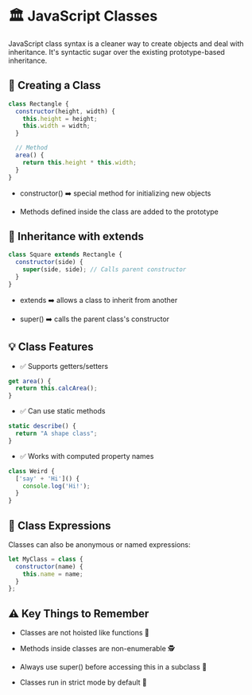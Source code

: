 # 🏛️ JavaScript Classes

JavaScript class syntax is a cleaner way to create objects and deal with inheritance. It's syntactic sugar over the existing prototype-based inheritance.

## 🔧 Creating a Class

```js
class Rectangle {
  constructor(height, width) {
    this.height = height;
    this.width = width;
  }

  // Method
  area() {
    return this.height * this.width;
  }
}
```

- constructor() ➡️ special method for initializing new objects

- Methods defined inside the class are added to the prototype

## 🧬 Inheritance with extends

```js
class Square extends Rectangle {
  constructor(side) {
    super(side, side); // Calls parent constructor
  }
}
```

- extends ➡️ allows a class to inherit from another

- super() ➡️ calls the parent class's constructor

## 💡 Class Features

- ✅ Supports getters/setters

```js
get area() {
  return this.calcArea();
}
```

- ✅ Can use static methods

```js
static describe() {
  return "A shape class";
}
```

- ✅ Works with computed property names

```js
class Weird {
  ['say' + 'Hi']() {
    console.log('Hi!');
  }
}
```

## 🧱 Class Expressions

Classes can also be anonymous or named expressions:

```js
let MyClass = class {
  constructor(name) {
    this.name = name;
  }
};
```

## ⚠️ Key Things to Remember

- Classes are not hoisted like functions 🚫

- Methods inside classes are non-enumerable 🕵️

- Always use super() before accessing this in a subclass 🔑

- Classes run in strict mode by default 🧼

